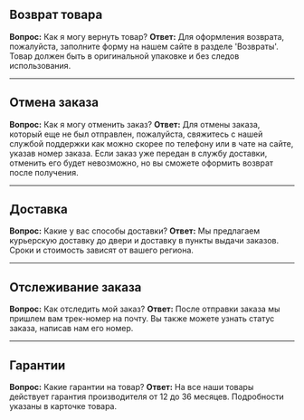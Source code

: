 ## Возврат товара
**Вопрос:** Как я могу вернуть товар?
**Ответ:** Для оформления возврата, пожалуйста, заполните форму на нашем сайте в разделе 'Возвраты'. Товар должен быть в оригинальной упаковке и без следов использования.

---
## Отмена заказа
**Вопрос:** Как я могу отменить заказ?
**Ответ:** Для отмены заказа, который еще не был отправлен, пожалуйста, свяжитесь с нашей службой поддержки как можно скорее по телефону или в чате на сайте, указав номер заказа. Если заказ уже передан в службу доставки, отменить его будет невозможно, но вы сможете оформить возврат после получения.

---
## Доставка
**Вопрос:** Какие у вас способы доставки?
**Ответ:** Мы предлагаем курьерскую доставку до двери и доставку в пункты выдачи заказов. Сроки и стоимость зависят от вашего региона.

---
## Отслеживание заказа
**Вопрос:** Как отследить мой заказ?
**Ответ:** После отправки заказа мы пришлем вам трек-номер на почту. Вы также можете узнать статус заказа, написав нам его номер.

---
## Гарантии
**Вопрос:** Какие гарантии на товар?
**Ответ:** На все наши товары действует гарантия производителя от 12 до 36 месяцев. Подробности указаны в карточке товара.